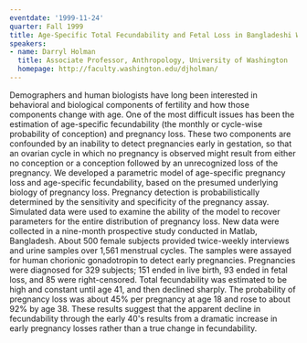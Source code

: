 ```yaml
---
eventdate: '1999-11-24'
quarter: Fall 1999
title: Age-Specific Total Fecundability and Fetal Loss in Bangladeshi Women
speakers:
- name: Darryl Holman
  title: Associate Professor, Anthropology, University of Washington
  homepage: http://faculty.washington.edu/djholman/
---
```

Demographers and human biologists have long been interested in behavioral and biological components of fertility and how those components change with age. One of the most difficult issues has been the estimation of age-specific fecundability (the monthly or cycle-wise probability of conception) and pregnancy loss. These two components are confounded by an inability to detect pregnancies early in gestation, so that an ovarian cycle in which no pregnancy is observed might result from either no conception or a conception followed by an unrecognized loss of the pregnancy. We developed a parametric model of age-specific pregnancy loss and age-specific fecundability, based on the presumed underlying biology of pregnancy loss. Pregnancy detection is probabilistically determined by the sensitivity and specificity of the pregnancy assay. Simulated data were used to examine the ability of the model to recover parameters for the entire distribution of pregnancy loss. New data were collected in a nine-month prospective study conducted in Matlab, Bangladesh. About 500 female subjects provided twice-weekly interviews and urine samples over 1,561 menstrual cycles. The samples were assayed for human chorionic gonadotropin to detect early pregnancies. Pregnancies were diagnosed for 329 subjects; 151 ended in live birth, 93 ended in fetal loss, and 85 were right-censored. Total fecundability was estimated to be high and constant until age 41, and then declined sharply. The probability of pregnancy loss was about 45% per pregnancy at age 18 and rose to about 92% by age 38. These results suggest that the apparent decline in fecundability through the early 40's results from a dramatic increase in early pregnancy losses rather than a true change in fecundability.